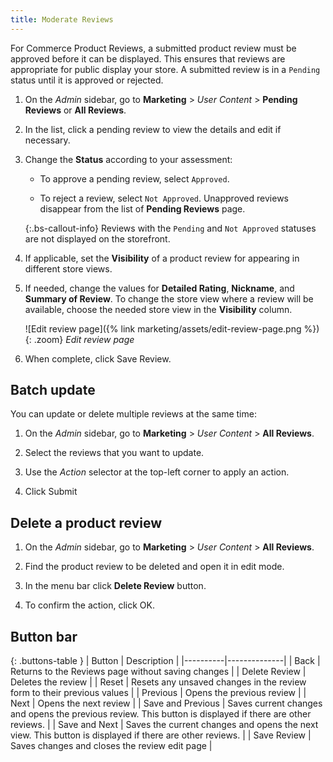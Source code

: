 ```yaml
---
title: Moderate Reviews
---
```


For Commerce Product Reviews, a submitted product review must be approved before it can be displayed. This ensures that reviews are appropriate for public display your store. A submitted review is in a `Pending` status until it is approved or rejected.

1. On the _Admin_ sidebar, go to **Marketing** > _User Content_ > **Pending Reviews** or **All Reviews**.

1. In the list, click a pending review to view the details and edit if necessary.

1. Change the **Status** according to your assessment:

   - To approve a pending review, select `Approved`.

   - To reject a review, select `Not Approved`. Unapproved reviews disappear from the list of **Pending Reviews** page.

   {:.bs-callout-info}
   Reviews with the `Pending` and `Not Approved` statuses are not displayed on the storefront.

1. If applicable, set the **Visibility** of a product review for appearing in different store views. 

1. If needed, change the values for **Detailed Rating**, **Nickname**, and **Summary of Review**. To change the store view where a review will be available, choose the needed store view in the **Visibility** column.

   ![Edit review page]({% link marketing/assets/edit-review-page.png %}){: .zoom}
   _Edit review page_

1. When complete, click <span class="btn">Save Review</span>.

## Batch update

You can update or delete multiple reviews at the same time:

1. On the _Admin_ sidebar, go to **Marketing** > _User Content_ > **All Reviews**.

1. Select the reviews that you want to update.

1. Use the _Action_ selector at the top-left corner to apply an action.

1. Click <span class="btn">Submit</span>

## Delete a product review

1. On the _Admin_ sidebar, go to **Marketing** > _User Content_ > **All Reviews**.

1. Find the product review to be deleted and open it in edit mode.

1. In the menu bar click **Delete Review** button.

1. To confirm the action, click <span class="btn">OK</span>.

## Button bar

{: .buttons-table }
| Button   | Description  |
|----------|--------------|
| <span class="btn">Back</span> | Returns to the Reviews page without saving changes |
| <span class="btn">Delete Review</span> | Deletes the review |
| <span class="btn">Reset</span> | Resets any unsaved changes in the review form to their previous values |
| <span class="btn">Previous</span> | Opens the previous review |
| <span class="btn">Next</span> | Opens the next review |
| <span class="btn">Save and Previous</span> | Saves current changes and opens the previous review. This button is displayed if there are other reviews. |
| <span class="btn">Save and Next</span> | Saves the current changes and opens the next view. This button is displayed if there are other reviews. |
| <span class="btn">Save Review</span> | Saves changes and closes the review edit page |

